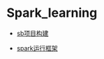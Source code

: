# Spark_learning

* [sb项目构建](https://github.com/wangdongyu1989/Spark_learning/blob/master/sbt%E9%A1%B9%E7%9B%AE%E6%9E%84%E5%BB%BA.md)

* [spark运行框架](https://github.com/wangdongyu1989/Spark_learning/blob/master/Spark%E8%BF%90%E8%A1%8C%E6%A1%86%E6%9E%B6.md)
